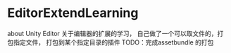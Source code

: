 # EditorExtendLearning
about Unity Editor 
关于编辑器的扩展的学习，
自己做了一个可以取文件的，打包指定文件， 打包到某个指定目录的插件
TODO：完成assetbundle 的打包
